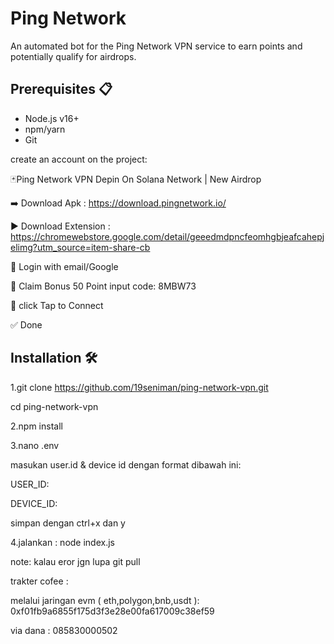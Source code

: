 # Ping Network 

An automated bot for the Ping Network VPN service to earn points and potentially qualify for airdrops.

## Prerequisites 📋

- Node.js v16+
- npm/yarn
- Git

create an account on the project:

🃏Ping Network VPN Depin On Solana Network | New Airdrop 

➡️ Download Apk : https://download.pingnetwork.io/

▶️ Download Extension : https://chromewebstore.google.com/detail/geeedmdpncfeomhgbjeafcahepjelimg?utm_source=item-share-cb

🔲 Login with email/Google

🔲 Claim Bonus 50 Point input code: 8MBW73

🔲 click  Tap to Connect

✅ Done

## Installation 🛠️

1.git clone https://github.com/19seniman/ping-network-vpn.git

cd ping-network-vpn

2.npm install


3.nano .env

masukan user.id & device id dengan format dibawah ini:

USER_ID:

DEVICE_ID:

simpan dengan ctrl+x dan y

4.jalankan :
node index.js

note: kalau eror jgn lupa git pull

trakter cofee :

melalui jaringan evm ( eth,polygon,bnb,usdt ):  0xf01fb9a6855f175d3f3e28e00fa617009c38ef59

via dana : 085830000502
